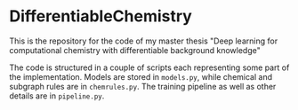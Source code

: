 # DifferentiableChemistry
This is the repository for the code of my master thesis "Deep learning for computational chemistry with differentiable background knowledge"

The code is structured in a couple of scripts each representing some part of the implementation. Models are stored in `models.py`, while chemical and subgraph rules are in `chemrules.py`. The training pipeline as well as other details are in `pipeline.py`.
